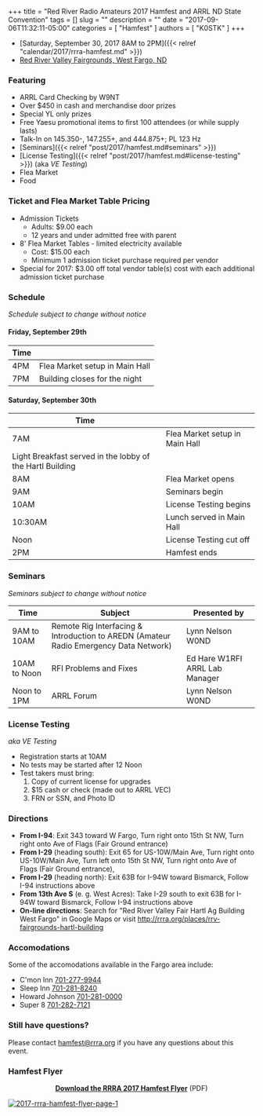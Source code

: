 +++
title = "Red River Radio Amateurs 2017 Hamfest and ARRL ND State Convention"
tags = []
slug = ""
description = ""
date = "2017-09-06T11:32:11-05:00"
categories = [ "Hamfest" ]
authors = [ "K0STK" ]
+++

* [Saturday, September 30, 2017 8AM to 2PM]({{< relref "calendar/2017/rrra-hamfest.md" >}})
* [Red River Valley Fairgrounds, West Fargo, ND](/places/rrv-fairgrounds-hartl-building/)

### Featuring

* ARRL Card Checking by W9NT
* Over $450 in cash and merchandise door prizes
* Special YL only prizes
* Free Yaesu promotional items to first 100 attendees (or while supply lasts)
* Talk-In on 145.350-, 147.255+, and 444.875+; PL 123 Hz
* [Seminars]({{< relref "post/2017/hamfest.md#seminars" >}})
* [License Testing]({{< relref "post/2017/hamfest.md#license-testing" >}}) (aka *VE Testing*)
* Flea Market
* Food

<!--more-->
### Ticket and Flea Market Table Pricing
* Admission Tickets
    * Adults: $9.00 each
    * 12 years and under admitted free with parent
* 8' Flea Market Tables - limited electricity available
    * Cost: $15.00 each
    * Minimum 1 admission ticket purchase required per vendor
* Special for 2017: $3.00 off total vendor table(s) cost with each additional admission ticket purchase

### Schedule

*Schedule subject to change without notice*

#### Friday, September 29th

Time |      |
-----|------|
4PM | Flea Market setup in Main Hall
7PM | Building closes for the night

#### Saturday, September 30th

Time |      |
-----|------|
7AM | Flea Market setup in Main Hall
 | Light Breakfast served in the lobby of the Hartl Building
8AM | Flea Market opens
9AM | Seminars begin
10AM | License Testing begins
10:30AM | Lunch served in Main Hall
Noon | License Testing cut off
2PM | Hamfest ends

### Seminars

*Seminars subject to change without notice*

Time | Subject | Presented by
-----|---------|-------------
9AM to 10AM | Remote Rig Interfacing & Introduction to AREDN (Amateur Radio Emergency Data Network) | Lynn Nelson W0ND
10AM to Noon | RFI Problems and Fixes | Ed Hare W1RFI ARRL Lab Manager
Noon to 1PM | ARRL Forum | Lynn Nelson W0ND

### License Testing

*aka VE Testing*

* Registration starts at 10AM
* No tests may be started after 12 Noon
* Test takers must bring:
    1. Copy of current license for upgrades
    1. $15 cash or check (made out to ARRL VEC)
    1. FRN or SSN, and Photo ID

### Directions

* **From I-94**: Exit 343 toward W Fargo, Turn right onto 15th St NW, Turn right onto Ave of Flags (Fair Ground entrance)
* **From I-29** (heading south): Exit 65 for US-10W/Main Ave, Turn right onto US-10W/Main Ave, Turn left onto 15th St NW, Turn right onto Ave of Flags (Fair Ground entrance),
* **From I-29** (heading north): Exit 63B for I-94W toward Bismarck, Follow I-94 instructions above
* **From 13th Ave S** (e. g. West Acres): Take I-29 south to exit 63B for I-94W toward Bismarck, Follow I-94 instructions above
* **On-line directions**: Search for "Red River Valley Fair Hartl Ag Building West Fargo" in Google Maps or visit http://rrra.org/places/rrv-fairgrounds-hartl-building

### Accomodations

Some of the accomodations available in the Fargo area include:

* C'mon Inn [701-277-9944](tel:701-277-9944)
* Sleep Inn [701-281-8240](tel:701-281-8240)
* Howard Johnson [701-281-0000](tel:701-281-0000)
* Super 8 [701-282-7121](tel:701-282-7121)

### Still have questions?

Please contact [hamfest@rrra.org](mailto:hamfest@rrra.org) if you have any questions about this event.

### Hamfest Flyer
<div style="text-align:center;"><strong><a href="http://cloud.rrra.org/s/jG5otq2CDhFLNDh">Download the RRRA 2017 Hamfest Flyer</a></strong> (PDF)</div>

<a href="http://cloud.rrra.org/s/jG5otq2CDhFLNDh"><img src="https://farm5.staticflickr.com/4405/36233657494_8edcbb4979_z.jpg" alt="2017-rrra-hamfest-flyer-page-1"></a>

